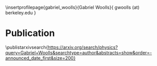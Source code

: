 \insertprofilepage{gabriel_woolls}{Gabriel Woolls}{ gwoolls (at) berkeley.edu }

# Publication

\publistarxivsearch{https://arxiv.org/search/physics?query=Gabriel+Woolls&searchtype=author&abstracts=show&order=-announced_date_first&size=200}
